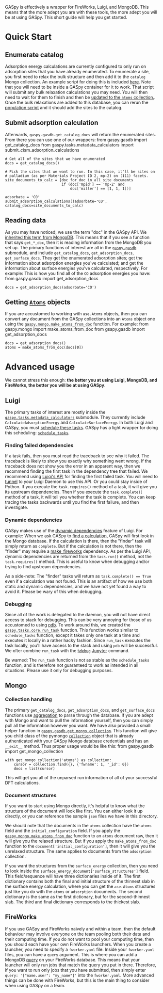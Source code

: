 GASpy is effectively a wrapper for FireWorks, Luigi, and MongoDB.
This means that the more adept you are with these tools, the more adept you will be at using GASpy.
This short guide will help you get started.


# Quick Start

## Enumerate catalog
Adsorption energy calculations are currently configured to only run on adsorption sites that you have already enumerated.
To enumerate a site, you first need to relax the bulk structure and then add it to the `catalog` Mongo collection.
An example script for doing this is included [here](../examples/populate_catalog.py).
Note that you will need to be inside a GASpy container for it to work.
That script will submit any bulk relaxation calculations you may need.
You will then need to wait for them to finish and then be [updated to the `atoms` collection.](../examples/update_collections.py).
Once the bulk relaxations are added to this database, you can rerun the [population script](../examples/populate_catalog.py) and it should add the sites to the catalog.

## Submit adsorption calculation
Afterwards, `gaspy.gasdb.get_catalog_docs` will return the enumerated sites.
From there you can use one of our wrappers:
    from gaspy.gasdb import get_catalog_docs
    from gaspy.tasks.metadata_calculators import submit_cism_adsorption_calculations
    
    
    # Get all of the sites that we have enumerated
    docs = get_catalog_docs()
    
    # Pick the sites that we want to run. In this case, it'll be sites on
    # palladium (as per Materials Project ID 2, mp-2) on (111) facets.
    site_documents_to_calc = [doc for doc in all_site_documents
                              if (doc['mpid'] == 'mp-2' and
                                  doc['miller'] == [1, 1, 1])]
    
    adsorbate = 'CO'
    submit_adsorption_calculations((adsorbate='CO', catalog_docs=site_documents_to_calc)

## Reading data
As you may have noticed, we use the term "doc" in the GASpy API.
We [inherited this term from MongoDB](https://docs.mongodb.com/manual/core/document/).
This means that if you see a function that says `get_*_doc`, then it is reading information from the MongoDB you set up.
The primary functions of interest are all in the [`gaspy.gasdb`](../gaspy/gasdb.py) submodule, and include `get_catalog_docs`, `get_adsorption_docs`, `get_surface_docs`.
They get the enumerated adsorption sites; get the information about adsorption energies you've calculated; and get the information about surface energies you've calculated, respectively.
For example:  This is how you find all of the `CO` adsorption energies you have:
    from gaspy.gasdb import get_adsorption_docs

    docs = get_adsorption_docs(adsorbate='CO')

## Getting [`Atoms`](https://wiki.fysik.dtu.dk/ase/ase/atoms.html) objects
If you are accustomed to working with `ase.Atoms` objects, then you can convert any document from the GASpy collections into an `Atoms` object one using the [`gaspy.mongo.make_atoms_from_doc`](../gaspy/mongo.py) function.
For example:
    from gaspy.mongo import make_atoms_from_doc
    from gsapy.gasdb import get_adsorption_docs

    docs = get_adsorption_docs()
    atoms = make_atoms_from_doc(docs[0])


# Advanced usage

We cannot stress this enough:  **the better you at using Luigi, MongoDB, and FireWorks, the better you will be at using GASpy**.

## Luigi

The primary tasks of interest are mostly inside the [`gaspy.tasks.metadata_calculators`](../gaspy/tasks/metadata_calculators.py) submodule.
They currently include `CalculateAdsorptionEnergy` and `CalculateSurfaceEnergy`.
In both Luigi and GASpy, you must [schedule these tasks](https://luigi.readthedocs.io/en/stable/running_luigi.html#running-from-python-code).
GASpy has a light wrapper for doing this scheduling:  [`schedule_tasks`](../gaspy/tasks/core.py).

### Finding failed dependencies
If a task fails, then you must read the traceback to see why it failed.
The traceback is likely to show you exactly why something went wrong.
If the traceback does not show you the error in an apparent way, then we recommend finding the first task in the dependency tree that failed.
We recommend using [Luigi's API](https://luigi.readthedocs.io/en/stable/central_scheduler.html) for finding the first failed task.
You will need to [tunnel](https://www.ssh.com/ssh/tunneling/) to your Luigi Daemon to use this API.
Or you could stay inside of Python.
If you execute the `task.requires()` method of a task, it will give you its upstream dependencies.
Then if you execute the `task.complete()` method of a task, it will tell you whether the task is complete.
You can keep tracing the tasks backwards until you find the first failure, and then investigate.

### Dynamic dependencies
GASpy makes use of the [dynamic dependencies](https://luigi.readthedocs.io/en/stable/tasks.html#dynamic-dependencies) feature of Luigi.
For example:  When we ask GASpy to [find a calculation](../gaspy/tasks/calculation_finders.py), GASpy will first look in the Mongo database.
If the calculation is there, then the "finder" task will simply return as `complete`.
But if the calculation is not there, then the "finder" may require a [make_fireworks](../gaspy/tasks/make_fireworks.py) dependency.
As per the Luigi API, dynamic dependencies are returned from the `task.run()` method, not the `task.requires()` method. This is useful to know when debugging and/or trying to find upstream dependencies.

As a side-note:  The "finder" tasks will return as `task.complete() == True` even if a calculation was not found.
This is an artifact of how we use both static and dynamic dependencies, and we have not yet found a way to avoid it.
Please be wary of this when debugging.

### Debugging
Since all of the work is delegated to the daemon, you will not have direct access to stack for debugging.
This can be very annoying for those of us accustomed to using [pdb](https://docs.python.org/3/library/pdb.html).
To work around this, we created the [`gaspy.tasks.core.run_task`](../gaspy/tasks/core.py) function.
This function works similar to `schedule_tasks` function, except it takes only one task at a time and executes it locally in a rather hacky fashion.
Since `run_task` executes the task locally, you'll have access to the stack and using `pdb` will be successful.
We ofter combine `run_task` with the [`%debug`](https://ipython.readthedocs.io/en/stable/interactive/magics.html#magic-debug) [Jupyter](https://ipython.readthedocs.io/en/stable/interactive/magics.html#magic-debug) command.

Be warned:  The `run_task` function is not as stable as the `schedule_tasks` function, and is therefore not guaranteed to work as intended in all situations.
Please use it only for debugging purposes.


## Mongo

### Collection handling
The primary `get_catalog_docs`, `get_adsorption_docs`, and `get_surface_docs` functions use [aggregation](https://docs.mongodb.com/manual/aggregation/) to parse through the database.
If you are adept with Mongo and want to pull the information yourself, then you can simply pull all the information however you want.
We have also provided a small helper function in [`gaspy.gasdb.get_mongo_collection`](../gaspy/gasdb.py).
This function will give you child class of the pymongo [`collection`](https://api.mongodb.com/python/current/api/pymongo/collection.html) object that is already authenticated with your GASpy Mongo database credentials and has an `__exit__` method.
Thus proper usage would be like this:
    from gaspy.gasdb import get_mongo_collection

    with get_mongo_collection('atoms') as collection:
        cursor = collection.find({}, {'fwname': 1, '_id': 0})
        docs = list(cursor)
This will get you all of the unparsed run information of all of your successful DFT calculations.

### Document structures
If you want to start using Mongo directly, it's helpful to know what the structure of the document will look like first.
You can either look it up directly, or you can reference the sample `json` files we have in this directory.

We should note that the documents in the `atoms` collection have the `atoms` field and the `initial_configuration` field.
If you apply the [`gaspy.mongo.make_atoms_from_doc`](../gaspy/mongo.py) function to an `atoms` document raw, then it will give you the relaxed structure.
But if you apply the `make_atoms_from_doc` function to the `document['initial_configuration']`, then it will give you the unrelaxed structure.
The same applies to documents from the `adsorption` collection.

If you want the structures from the `surface_energy` collection, then you need to look inside the `surface_energy_document['surface_structures']` field.
This field/sequence will have three dictionaries inside of it.
The first dictionary contains both the final and initial structure of the thinnest slab in the surface energy calculation, where you can get the `ase.Atoms` structures just like you do with the `atoms` or `adsorption` documents.
The second dictionary is the same as the first dictionary, but for the second-thinnest slab.
The third and final dictionary corresponds to the thickest slab.


## FireWorks

If you use GASpy and FireWorks naively and within a team, then the default behaviour may involve everyone on the team pooling both their data and their computing time.
If you do not want to pool your computing time, then you should each have your own FireWorks launchers.
When you create a launcher, you need to specify a `fworker.yaml` file.
Inside your `fworker.yaml` files, you can have a `query` argument.
This is where you can add a MongoDB [query](https://docs.mongodb.com/manual/tutorial/query-documents/) on your FireWorks database.
This means that your launcher will only run jobs that match the query you put in there.
Therefore, if you want to run only jobs that you have submitted, then simply enter `query: '{"name.user": "my_name"}'` into the `fworker.yaml`.
More advanced things can be done with FireWorks, but this is the main thing to consider when using GASpy on a team.
